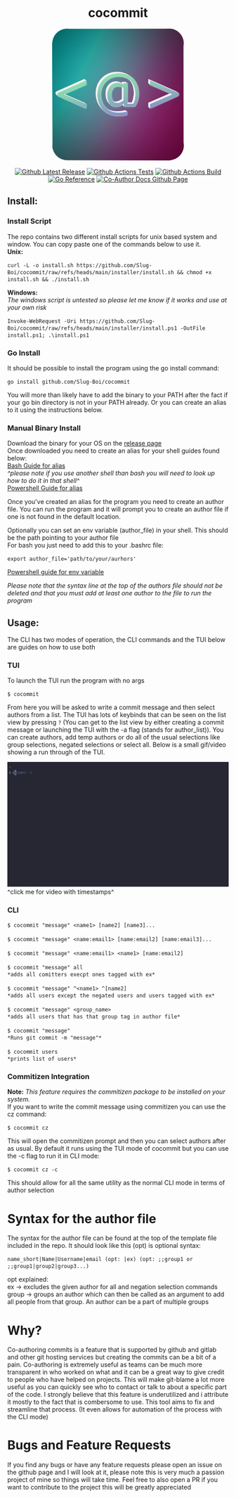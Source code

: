 <h1 align="center"> 
    cocommit
</h1>
<p align="center">
   <img src="imgs/cocommit_logo.png" alt="cocommit logo" width="300" height="300"/>
</p>
<p align="center">
    <a href="https://github.com/Slug-Boi/cocommit/releases/latest"> <img src="https://img.shields.io/github/v/release/Slug-Boi/cocommit?logo=github" alt="Github Latest Release" /></a>
    <a href="https://github.com/Slug-Boi/cocommit/actions/workflows/test_push.yml"> <img src="https://img.shields.io/github/actions/workflow/status/Slug-Boi/cocommit/test_push.yml?label=tests" alt="Github Actions Tests" /></a>
    <a href="https://github.com/Slug-Boi/cocommit/actions/workflows/build_test_release.yml"> <img src="https://img.shields.io/github/actions/workflow/status/Slug-Boi/cocommit/build_test_release.yml" alt="Github Actions Build" /></a>    
    <a href="https://pkg.go.dev/github.com/Slug-Boi/cocommit"> <img src="https://img.shields.io/badge/_-reference-blue?logo=go&label=%E2%80%8E%20" alt="Go Reference" /></a>
    <a href="https://docs.github.com/en/pull-requests/committing-changes-to-your-project/creating-and-editing-commits/creating-a-commit-with-multiple-authors"> <img src="https://img.shields.io/badge/Github_Docs-Co--Authoring-grey?logo=github&labelColor=black" alt="Co-Author Docs Github Page" /></a>
</p>


## Install:
### Install Script
The repo contains two different install scripts for unix based system and window. You can copy paste one of the commands below to use it.  
**Unix:**
```console
curl -L -o install.sh https://github.com/Slug-Boi/cocommit/raw/refs/heads/main/installer/install.sh && chmod +x install.sh && ./install.sh
```
**Windows:**  
*The windows script is untested so please let me know if it works and use at your own risk*
```console 
Invoke-WebRequest -Uri https://github.com/Slug-Boi/cocommit/raw/refs/heads/main/installer/install.ps1 -OutFile install.ps1; .\install.ps1
```
### Go Install
It should be possible to install the program using the go install command:
```
go install github.com/Slug-Boi/cocommit
```
You will more than likely have to add the binary to your PATH after the fact if your go bin directory is not in your PATH already. Or you can create an alias to it using the instructions below.

### Manual Binary Install
Download the binary for your OS on the [release page](https://github.com/Slug-Boi/cocommit/releases)  
Once downloaded you need to create an alias for your shell guides found below:  
[Bash Guide for alias](https://linuxize.com/post/how-to-create-bash-aliases/)  
*^please note if you use another shell than bash you will need to look up how to do it in that shell^*  
[Powershell Guide for alias](https://stackoverflow.com/questions/24914589/how-to-create-permanent-powershell-aliases)  

Once you've created an alias for the program you need to create an author file. You can run the program and it will prompt you to create an author file if one is not found in the default location.

Optionally you can set an env variable (author_file) in your shell. This should be the path pointing to your author file  
For bash you just need to add this to your .bashrc file:
```
export author_file='path/to/your/aurhors'
```
[Powershell guide for env variable](https://stackoverflow.com/a/714918)

*Please note that the syntax line at the top of the authors file should not be deleted and that you must add at least one author to the file to run the program*

## Usage:
The CLI has two modes of operation, the CLI commands and the TUI below are guides on how to use both

### TUI
To launch the TUI run the program with no args  
```
$ cocommit
```
From here you will be asked to write a commit message and then select authors from a list. The TUI has lots of keybinds that can be seen on the list view by pressing `?` (You can get to the list view by either creating a commit message or launching the TUI with the -a flag (stands for author_list)). You can create authors, add temp authors or do all of the usual selections like group selections, negated selections or select all. Below is a small gif/video showing a run through of the TUI.

<a href="https://asciinema.org/a/OFRu5t0A2cSugw49VV6GvumyF" target="_blank"><img src="imgs/cocommit.gif" /></a>
^click me for video with timestamps^

### CLI

```
$ cocommit "message" <name1> [name2] [name3]...

$ cocommit "message" <name:email1> [name:email2] [name:email3]...

$ cocommit "message" <name:email1> <name1> [name:email2]

$ cocommit "message" all
*adds all comitters execpt ones tagged with ex*

$ cocommit "message" ^<name1> ^[name2]
*adds all users except the negated users and users tagged with ex*

$ cocommit "message" <group_name>
*adds all users that has that group tag in author file*

$ cocommit "message"
*Runs git commit -m "message"*

$ cocommit users
*prints list of users*
```

### Commitizen Integration
**Note:** *This feature requires the commitizen package to be installed on your system.*  
If you want to write the commit message using commitizen you can use the cz command:
```
$ cocommit cz 
```
This will open the commitizen prompt and then you can select authors after as usual. By default it runs using the TUI mode of cocommit but you can use the -c flag to run it in CLI mode:
```
$ cocommit cz -c
```
This should allow for all the same utility as the normal CLI mode in terms of author selection

# Syntax for the author file
The syntax for the author file can be found at the top of the template file included in the repo. It should look like this (opt) is optional syntax:  
```
name_short|Name|Username|email (opt: |ex) (opt: ;;group1 or ;;group1|group2|group3...)
```
opt explained:  
ex -> excludes the given author for all and negation selection commands  
group -> groups an author which can then be called as an argument to add all people from that group. An author can be a part of multiple groups 

# Why?
Co-authoring commits is a feature that is supported by github and gitlab and other git hosting services but creating the commits can be a bit of a pain. Co-authoring is extremely useful as teams can be much more transparent in who worked on what and it can be a great way to give credit to people who have helped on projects. This will make git-blame a lot more useful as you can quickly see who to contact or talk to about a specific part of the code. I strongly believe that this feature is underutilized and i attribute it mostly to the fact that is combersome to use. This tool aims to fix and streamline that process. (It even allows for automation of the process with the CLI mode)

# Bugs and Feature Requests
If you find any bugs or have any feature requests please open an issue on the github page and I will look at it, please note this is very much a passion project of mine so things will take time. Feel free to also open a PR if you want to contribute to the project this will be greatly appreciated
